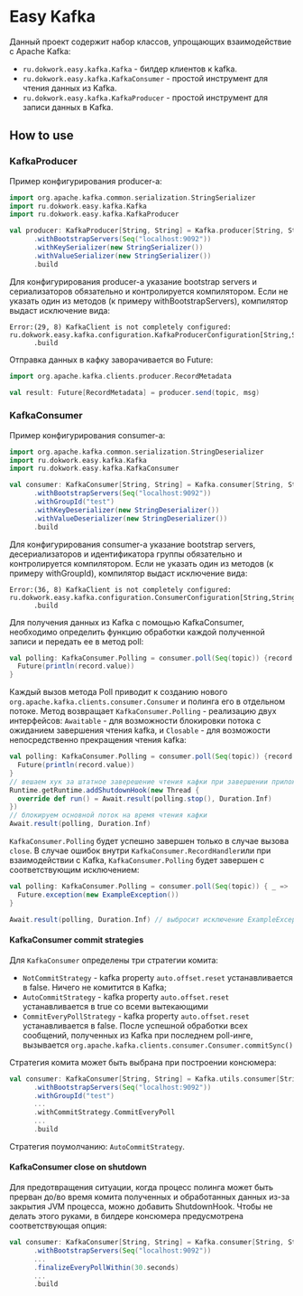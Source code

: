 # Easy Kafka

Данный проект содержит набор классов, упрощающих взаимодействие с Apache Kafka:
* `ru.dokwork.easy.kafka.Kafka` - билдер клиентов к kafka.
* `ru.dokwork.easy.kafka.KafkaConsumer` - простой инструмент для чтения данных из Kafka.
* `ru.dokwork.easy.kafka.KafkaProducer` - простой инструмент для записи данных в Kafka.

## How to use

### KafkaProducer

Пример конфигурирования producer-а:

```scala
import org.apache.kafka.common.serialization.StringSerializer
import ru.dokwork.easy.kafka.Kafka
import ru.dokwork.easy.kafka.KafkaProducer

val producer: KafkaProducer[String, String] = Kafka.producer[String, String]
      .withBootstrapServers(Seq("localhost:9092"))
      .withKeySerializer(new StringSerializer())
      .withValueSerializer(new StringSerializer())
      .build
```

Для конфигурирования producer-а указание bootstrap servers и сериализаторов обязательно и 
контролируется компилятором. Если не указать один из методов (к примеру withBootstrapServers),
компилятор выдаст исключение вида:
```
Error:(29, 8) KafkaClient is not completely configured: ru.dokwork.easy.kafka.configuration.KafkaProducerConfiguration[String,String,ru.dokwork.easy.kafka.configuration.Undefined,ru.dokwork.easy.kafka.configuration.Defined,ru.dokwork.easy.kafka.configuration.Defined]
      .build
```
Отправка данных в кафку заворачивается во Future:
```scala
import org.apache.kafka.clients.producer.RecordMetadata

val result: Future[RecordMetadata] = producer.send(topic, msg)
```

### KafkaConsumer

Пример конфигурирования consumer-а:

```scala
import org.apache.kafka.common.serialization.StringDeserializer
import ru.dokwork.easy.kafka.Kafka
import ru.dokwork.easy.kafka.KafkaConsumer

val consumer: KafkaConsumer[String, String] = Kafka.consumer[String, String]
      .withBootstrapServers(Seq("localhost:9092"))
      .withGroupId("test")
      .withKeyDeserializer(new StringDeserializer())
      .withValueDeserializer(new StringDeserializer())
      .build
```

Для конфигурирования consumer-а указание bootstrap servers, десериализаторов и идентификатора
группы обязательно и контролируется компилятором. Если не указать один из методов 
(к примеру withGroupId), компилятор выдаст исключение вида:

```
Error:(36, 8) KafkaClient is not completely configured: ru.dokwork.easy.kafka.configuration.ConsumerConfiguration[String,String,ru.dokwork.easy.kafka.configuration.Defined,ru.dokwork.easy.kafka.configuration.Defined,ru.dokwork.easy.kafka.configuration.Defined,ru.dokwork.easy.kafka.configuration.Undefined,ru.dokwork.easy.kafka.KafkaConsumer[String,String]]
      .build
```

Для получения данных из Kafka с помощью KafkaConsumer, необходимо определить функцию обработки 
каждой полученной записи и передать ее в метод poll:

```scala
val polling: KafkaConsumer.Polling = consumer.poll(Seq(topic)) {record: ConsumerRecord[K, V] =>  
  Future(println(record.value)) 
}
```

Каждый вызов метода Poll приводит к созданию нового `org.apache.kafka.clients.consumer.Consumer` и
полинга его в отдельном потоке. Метод возвращает `KafkaConsumer.Polling` - реализацию двух 
интерфейсов: `Awaitable` - для возможности блокировки потока с ожиданием завершения чтения kafka, 
и `Closable` - для возможости непосредственно прекращения чтения kafka:

```scala
val polling: KafkaConsumer.Polling = consumer.poll(Seq(topic)) {record: ConsumerRecord[K, V] =>  
  Future(println(record.value)) 
}
// вешаем хук за штатное заверешение чтения кафки при завершении приложения
Runtime.getRuntime.addShutdownHook(new Thread {
  override def run() = Await.result(polling.stop(), Duration.Inf)
})
// блокируем основной поток на время чтения кафки
Await.result(polling, Duration.Inf)
```

`KafkaConsumer.Polling` будет успешно завершен только в случае вызова `close`. В случае ошибок 
внутри `KafkaConsumer.RecordHandler`или при взаимодействии с Kafka, `KafkaConsumer.Polling` будет 
завершен с соответствующим исключением:
```scala
val polling: KafkaConsumer.Polling = consumer.poll(Seq(topic)) { _ =>  
  Future.exception(new ExampleException())
}

Await.result(polling, Duration.Inf) // выбросит исключение ExampleException
```

#### KafkaConsumer commit strategies

Для `KafkaConsumer` определены три стратегии комита:
- `NotCommitStrategy` - kafka property `auto.offset.reset` устанавливается в false. Ничего не 
  комитится в Kafka;
- `AutoCommitStrategy` - kafka property `auto.offset.reset` устанавливается в true со всеми 
  вытекающими
- `CommitEveryPollStrategy` - kafka property `auto.offset.reset` устанавливается в false. После
  успешной обработки всех сообщений, полученных из Kafka при последнем poll-инге, вызывается
  `org.apache.kafka.clients.consumer.Consumer.commitSync()`

Стратегия комита может быть выбрана при построении консюмера:
```scala
val consumer: KafkaConsumer[String, String] = Kafka.utils.consumer[String, String]
      .withBootstrapServers(Seq("localhost:9092"))
      .withGroupId("test")
      ...
      .withCommitStrategy.CommitEveryPoll
      ...
      .build
```
Стратегия поумолчанию: `AutoCommitStrategy`.

#### KafkaConsumer close on shutdown

Для предотвращения ситуации, когда процесс полинга может быть прерван до/во время комита полученных
и обработанных данных из-за закрытия JVM процесса, можно добавить ShutdownHook. Чтобы не делать
этого руками, в билдере консюмера предусмотрена соответствующая опция:
```scala
val consumer: KafkaConsumer[String, String] = Kafka.consumer[String, String]
      .withBootstrapServers(Seq("localhost:9092"))
      ...
      .finalizeEveryPollWithin(30.seconds)
      ...
      .build
```